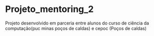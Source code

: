 # Projeto_mentoring_2
Projeto desenvolvido em parceria entre alunos do curso de ciência da computação(puc minas poços de caldas) e cepoc (Poços de caldas)
